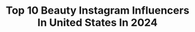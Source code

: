 ---
title: Top 10 Beauty Instagram Influencers In United States In 2024
description: >-
  Find top beauty Instagram influencers in United States in 2024. Most popular hashtags: #summeroutfitideas #summeroutfits #motivation.
platform: Instagram
hits: 36993
text_top: Identify the most popular Instagram accounts on inBeat.
text_bottom: Our search engine holds 36993 Instagram influencers like this in United States for you to collaborate.
profiles:
  - username: "tokyotolagirl"
    fullname: >-
      Shiyoko Nataniya
    bio: >-
      🙋🏻‍♀️ | Pinterest gal 📍 | LA ✨ | Aesthetic fashion, lifestyle & beauty inspo 🤳 | UGC 💌 | tokyotolagirl@gmail.com SHOP MY FEED⬇️
    location: "United States"
    followers: 36454
    engagement: 1538
    commentsToLikes: 0.049032
    id: ck5zypsduaawo0i14e5m3m57k
    verified: false
    hashtags: "#coquettegirl, #pinkaesthetic, #grwmreel, #jcpfam"
  - username: "maddiestoltzfusxo"
    fullname: >-
      Maddie Stoltzfus | UGC | Content creator
    bio: >-
      —— Fashion, beauty, lifestyle —— Pennsylvania engaged 💍 ✉️ stoltzfusmaddie@gmail.com
    location: "United States"
    followers: 14605
    engagement: 509
    commentsToLikes: 0.422949
    id: ckqas80x2kz1w0j2311gad6a1
    verified: false
    hashtags: "#streetstyle, #ootd, #pov, #coffee"
  - username: "lindaminjukim"
    fullname: >-
      Linda Kim
    bio: >-
      Los Angeles📍 Lifestyle | Beauty | Fashion → lindaminjukim@gmail.com
    location: "United States"
    followers: 10337
    engagement: 534
    commentsToLikes: 0.379834
    id: ckq0ivezidd9i0j23dx5v7it4
    verified: false
    hashtags: "#brunchideas, #lovelulus, #summeroutfits, #eatstagram"
  - username: "mayfiscella"
    fullname: >-
      M A Y 👽 美 芝
    bio: >-
      *ᴍᴜᴄʜ ᴡᴇɪʀᴅᴇʀ ɪɴ ᴘᴇʀsᴏɴ #fashion #beauty #lifestyle #gaming PR/Collabs: mayfiscella@gmail.com 📍: D[M]V 🕙: Tiktok @mayfiscella (64K+)
    location: "United States"
    followers: 38619
    engagement: 1610
    commentsToLikes: 0.021078
    id: ck9hcxh2nnd9c0j785mcc1rut
    verified: false
    hashtags: "#selfie, #hapakristin, #dating, #selca"
  - username: "tinsleyerin"
    fullname: >-
      Tinsley Erin
    bio: >-
      Lifestyle • Fashion • Beauty • Home A city girl in the south, living the mom life. 🇳🇬 📍Dallas, TX PR@tinsleyerin.com
    location: "United States"
    followers: 31007
    engagement: 563
    commentsToLikes: 0.012974
    id: ck5hrmlilv4av0i11xjrno69f
    verified: false
    hashtags: "#liketkit, #ltkfind, #ad, #renaissanceworldtour"
  - username: "_reillyjohnson"
    fullname: >-
      Reilly Johnson | Style Inspo
    bio: >-
      everyday outfits | beauty | lifestyle 💘 pittsburgh, pa | tampa, fl ✉️ reilly@brinkmgmt.com proverbs 31:25
    location: "United States"
    followers: 46046
    engagement: 618
    commentsToLikes: 0.134521
    id: ckn9ayh3tmd400j23lpq4yaz6
    verified: false
    hashtags: "#summeroutfits, #relationshiphumor, #summer2024, #pinterestoutfits"
  - username: "joanna_spicer"
    fullname: >-
      Joanna Spicer
    bio: >-
      📍Los Angeles Beauty. Fashion. Lifestyle ✉️joannaspicer26@gmail.com
    location: "United States"
    followers: 36921
    engagement: 550
    commentsToLikes: 0.012373
    id: cko1viryqbndj0j239gq9k158
    verified: false
    hashtags: "#beyondyogapartner, #moveinbeyond, #redlip, #blottedlip"
  - username: "piecesofonye"
    fullname: >-
      Onye | Content Creator 📸
    bio: >-
      Beauty & tech loving Content Creator snapping pics & sharing tips | LA🇺🇸 🇳🇬 | Boy mom 🤱🏾💙 📸 @onyecreativestudios 👇🏾FREE SM Calendar
    location: "United States"
    followers: 23255
    engagement: 528
    commentsToLikes: 0.083116
    id: ckrbkmxaybvgo0j23ho8r6we4
    verified: false
    hashtags: "#zarahaul, #mommytobe, #2022recap, #babyedemonboard"
  - username: "drkristamarie"
    fullname: >-
      Kristamarie Collman MD
    bio: >-
      Wellness • Lifestyle • Beauty • Medicine 👩🏾‍⚕️ Founder @joinprose TheGlowUpDoctor™ 📧 info@drkristamarie.com 📍 Orlando, Fl but I ✈️
    location: "United States"
    followers: 34680
    engagement: 655
    commentsToLikes: 0.005760
    id: ck14jm6uql1qr0i19izl8rfl7
    verified: false
    hashtags: "#motivation, #selflove, #wellness, #bewell"
  - username: "yenismonterrey"
    fullname: >-
      Yenis Emilia Schicht
    bio: >-
      𝚨𝐓𝗫| 𝗟𝚨| 𝝢𝐘𝗖 🇺🇸 Writer |Blogger | Actress | Entertainment| Beauty| Fashion | Travel #vipdiscoveries |📲 MULT🗣ENG-ESP-ITA⚠️ 𝘆𝗲𝗻𝐢𝘀𝐚𝘀𝐤@𝗴𝗺𝐚𝐢𝐥.𝗰𝗼𝗺⚠️
    location: "United States"
    followers: 31785
    engagement: 806
    commentsToLikes: 0.064755
    id: ckaoxs08fehfh0i78xy0bpjb5
    verified: false
    hashtags: "#skincare, #texasinfluencer, #collagen, #vipdiscoveries"
---